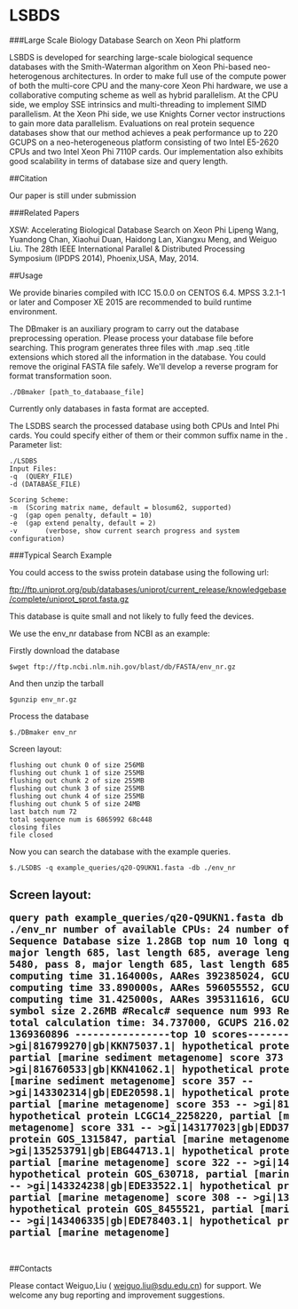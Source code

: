 # LSBDS
###Large Scale Biology Database Search on Xeon Phi platform

LSBDS is developed for searching large-scale biological sequence databases with the Smith-Waterman algorithm on Xeon Phi-based neo-heterogenous architectures. In order to make full use of the compute power of both the multi-core CPU and the many-core Xeon Phi hardware, we use a collaborative computing scheme as well as hybrid parallelism. At the CPU side, we employ SSE intrinsics and multi-threading to implement SIMD parallelism. At the Xeon Phi side, we use Knights Corner vector instructions to gain more data parallelism. Evaluations on real protein sequence databases show that our method achieves a peak performance up to 220 GCUPS on a neo-heterogeneous platform consisting of two Intel E5-2620 CPUs and two Intel Xeon Phi 7110P cards. Our implementation also exhibits good scalability in terms of database size and query length.

##Citation

Our paper is still under submission

###Related Papers

XSW: Accelerating Biological Database Search on Xeon Phi
Lipeng Wang, Yuandong Chan, Xiaohui Duan, Haidong Lan, Xiangxu Meng, and Weiguo Liu.
The 28th IEEE International Parallel & Distributed Processing Symposium (IPDPS 2014), Phoenix,USA, May, 2014.

##Usage

We provide binaries compiled with ICC 15.0.0 on CENTOS 6.4. MPSS 3.2.1-1 or later and Composer XE 2015 are recommended to build runtime environment.

The DBmaker is an auxiliary program to carry out the database preprocessing operation. Please process your database file before searching.
This program generates three files with .map .seq .title extensions which stored all the information in the database. You could remove the original FASTA file safely. We'll develop a reverse program for format transformation soon.

<pre><code>./DBmaker [path_to_databaase_file]
</code></pre>
Currently only databases in fasta format are accepted.

The LSDBS search the processed database using both CPUs and Intel Phi cards.  You could specify either of them or their common suffix name in the .
Parameter list:

<pre><code>./LSDBS 
Input Files:
-q <str> (QUERY_FILE) 
-d (DATABASE_FILE)

Scoring Scheme:
-m <str> (Scoring matrix name, default = blosum62, supported)
-g <int> (gap open penalty, default = 10)
-e <int> (gap extend penalty, default = 2)
-v       (verbose, show current search progress and system configuration)
</code></pre>

###Typical Search Example

You could access to the swiss protein database using the following url:

ftp://ftp.uniprot.org/pub/databases/uniprot/current_release/knowledgebase/complete/uniprot_sprot.fasta.gz

This database is quite small and not likely to fully feed the devices.

We use the env_nr database from NCBI as an example:

Firstly download the database
<pre><code>$wget ftp://ftp.ncbi.nlm.nih.gov/blast/db/FASTA/env_nr.gz
</code></pre>

And then unzip the tarball
<pre><code>$gunzip env_nr.gz
</code></pre>

Process the database

<pre><code>$./DBmaker env_nr
</code></pre>
Screen layout:

<pre><code>flushing out chunk 0 of size 256MB
flushing out chunk 1 of size 255MB
flushing out chunk 2 of size 255MB
flushing out chunk 3 of size 255MB
flushing out chunk 4 of size 255MB
flushing out chunk 5 of size 24MB
last batch num 72
total sequence num is 6865992 68c448
closing files
file closed
</code></pre>

Now you can search the database with the example queries.
<pre><code>$./LSDBS -q example_queries/q20-Q9UKN1.fasta -db ./env_nr
</code></pre>

Screen layout:
<code><pre>query path example_queries/q20-Q9UKN1.fasta
db path ./env_nr
number of available CPUs: 24
number of available MIC devices: 2
Sequence Database size 1.28GB
top num 10
long query length 5480, pass 8, major length 685, last length 685, average length 685
long query length 5480, pass 8, major length 685, last length 685, average length 685
MIC computing time 31.164000s, AARes 392385024, GCUPs 68.998522
SSE computing time 33.890000s, AARes 596055552, GCUPs 96.381954
MIC computing time 31.425000s, AARes 395311616, GCUPs 68.935805
#Recalc# symbol size 2.26MB
#Recalc# sequence num 993
Recalculator takes 0.27s
total calculation time: 34.737000, GCUPS 216.026073
, total residue 1369360896
----------------top 10 scores---------------
score 497 -- >gi|816799270|gb|KKN75037.1| hypothetical protein LCGC14_0384110, partial [marine sediment metagenome]
score 373 -- >gi|816760533|gb|KKN41062.1| hypothetical protein LCGC14_0727120 [marine sediment metagenome]
score 357 -- >gi|143302314|gb|EDE20598.1| hypothetical protein GOS_1171242, partial [marine metagenome]
score 353 -- >gi|816543413|gb|KKL55155.1| hypothetical protein LCGC14_2258220, partial [marine sediment metagenome]
score 331 -- >gi|143177023|gb|EDD37053.1| hypothetical protein GOS_1315847, partial [marine metagenome]
score 330 -- >gi|135253791|gb|EBG44713.1| hypothetical protein GOS_9431765, partial [marine metagenome]
score 322 -- >gi|143880528|gb|EDH29922.1| hypothetical protein GOS_630718, partial [marine metagenome]
score 314 -- >gi|143324238|gb|EDE33522.1| hypothetical protein GOS_1148440, partial [marine metagenome]
score 308 -- >gi|136135495|gb|EBM14790.1| hypothetical protein GOS_8455521, partial [marine metagenome]
score 307 -- >gi|143406335|gb|EDE78403.1| hypothetical protein GOS_1070628, partial [marine metagenome]
--------------------------------------------
</code></pre>

##Contacts

Please contact Weiguo,Liu ( weiguo.liu@sdu.edu.cn) for support. We welcome any bug reporting and improvement suggestions.
